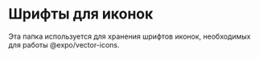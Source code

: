 # Шрифты для иконок

Эта папка используется для хранения шрифтов иконок, необходимых для работы @expo/vector-icons.
